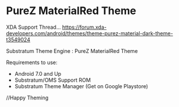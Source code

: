 # PureZ MaterialRed Theme

XDA Support Thread...
https://forum.xda-developers.com/android/themes/theme-purez-material-dark-theme-t3549024

Substratum Theme Engine : PureZ MaterialRed Theme

Requirements to use:
 - Android 7.0 and Up
 - Substratum/OMS Support ROM
 - Substratum Theme Manager
 (Get on Google Playstore)
 
 //Happy Theming
 